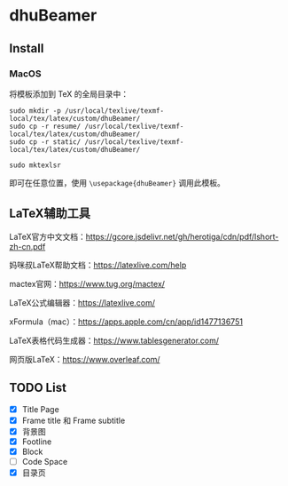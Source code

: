 # dhuBeamer

## Install

### MacOS

将模板添加到 TeX 的全局目录中：

```shell
sudo mkdir -p /usr/local/texlive/texmf-local/tex/latex/custom/dhuBeamer/
sudo cp -r resume/ /usr/local/texlive/texmf-local/tex/latex/custom/dhuBeamer/
sudo cp -r static/ /usr/local/texlive/texmf-local/tex/latex/custom/dhuBeamer/

sudo mktexlsr
```

即可在任意位置，使用 `\usepackage{dhuBeamer}` 调用此模板。

## LaTeX辅助工具

LaTeX官方中文文档：https://gcore.jsdelivr.net/gh/herotiga/cdn/pdf/lshort-zh-cn.pdf

妈咪叔LaTeX帮助文档：https://latexlive.com/help

mactex官网：https://www.tug.org/mactex/

LaTeX公式编辑器：https://latexlive.com/

xFormula（mac）：https://apps.apple.com/cn/app/id1477136751

LaTeX表格代码生成器：https://www.tablesgenerator.com/

网页版LaTeX：https://www.overleaf.com/

## TODO List

- [x] Title Page
- [x] Frame title 和 Frame subtitle
- [x] 背景图
- [x] Footline
- [x] Block
- [ ] Code Space
- [x] 目录页